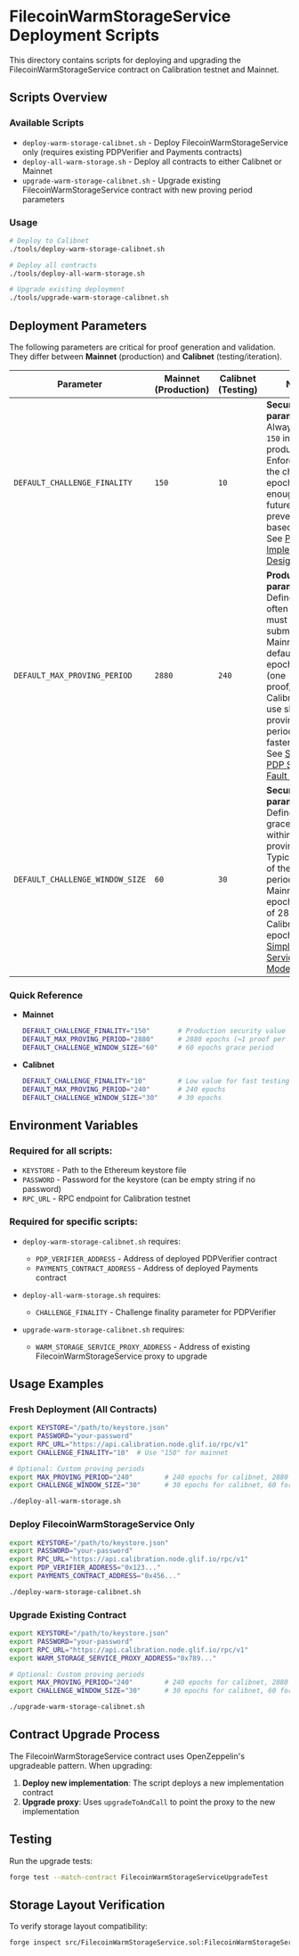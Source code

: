 # FilecoinWarmStorageService Deployment Scripts

This directory contains scripts for deploying and upgrading the FilecoinWarmStorageService contract on Calibration testnet and Mainnet.

## Scripts Overview

### Available Scripts

- `deploy-warm-storage-calibnet.sh` - Deploy FilecoinWarmStorageService only (requires existing PDPVerifier and Payments contracts)
- `deploy-all-warm-storage.sh` - Deploy all contracts to either Calibnet or Mainnet
- `upgrade-warm-storage-calibnet.sh` - Upgrade existing FilecoinWarmStorageService contract with new proving period parameters

### Usage

```bash
# Deploy to Calibnet
./tools/deploy-warm-storage-calibnet.sh

# Deploy all contracts
./tools/deploy-all-warm-storage.sh

# Upgrade existing deployment
./tools/upgrade-warm-storage-calibnet.sh
```

## Deployment Parameters

The following parameters are critical for proof generation and validation. They differ between **Mainnet** (production) and **Calibnet** (testing/iteration).

| Parameter | Mainnet (Production) | Calibnet (Testing) | Notes |
|-----------|----------------------|---------------------|-------|
| `DEFAULT_CHALLENGE_FINALITY` | `150` | `10` | **Security parameter.** Always set to `150` in production. Enforces that the challenge epoch is far enough in the future to prevent reorg-based attacks. See [PDP Implementation Design Doc](https://filoznotebook.notion.site/PDP-Implementation-Design-Doc-64a66516416441c69b9d8e5d63120f1c?pvs=21). |
| `DEFAULT_MAX_PROVING_PERIOD` | `2880` | `240` | **Product parameter.** Defines how often proofs must be submitted. Mainnet default is 2880 epochs ≈ 24h (one proof/day). On Calibnet we use shorter proving periods for faster iteration. See [Simple PDP Service Fault Model](https://filoznotebook.notion.site/Simple-PDP-Service-Fault-Model-1a9dc41950c180c4bdc7ef2d91db73b6?pvs=21). |
| `DEFAULT_CHALLENGE_WINDOW_SIZE` | `60` | `30` | **Security parameter.** Defines the grace window within the proving period. Typically ~2% of the proving period. On Mainnet: 60 epochs (≈2% of 2880). On Calibnet: 30 epochs. See [Simple PDP Service Fault Model](https://filoznotebook.notion.site/Simple-PDP-Service-Fault-Model-1a9dc41950c180c4bdc7ef2d91db73b6?pvs=21). |

### Quick Reference

- **Mainnet**
  ```bash
  DEFAULT_CHALLENGE_FINALITY="150"       # Production security value
  DEFAULT_MAX_PROVING_PERIOD="2880"      # 2880 epochs (≈1 proof per day)
  DEFAULT_CHALLENGE_WINDOW_SIZE="60"     # 60 epochs grace period
  ```

- **Calibnet**
  ```bash
  DEFAULT_CHALLENGE_FINALITY="10"        # Low value for fast testing (should be 150 in production)
  DEFAULT_MAX_PROVING_PERIOD="240"       # 240 epochs
  DEFAULT_CHALLENGE_WINDOW_SIZE="30"     # 30 epochs
  ```

## Environment Variables

### Required for all scripts:
- `KEYSTORE` - Path to the Ethereum keystore file
- `PASSWORD` - Password for the keystore (can be empty string if no password)
- `RPC_URL` - RPC endpoint for Calibration testnet

### Required for specific scripts:
- `deploy-warm-storage-calibnet.sh` requires:
  - `PDP_VERIFIER_ADDRESS` - Address of deployed PDPVerifier contract
  - `PAYMENTS_CONTRACT_ADDRESS` - Address of deployed Payments contract

- `deploy-all-warm-storage.sh` requires:
  - `CHALLENGE_FINALITY` - Challenge finality parameter for PDPVerifier

- `upgrade-warm-storage-calibnet.sh` requires:
  - `WARM_STORAGE_SERVICE_PROXY_ADDRESS` - Address of existing FilecoinWarmStorageService proxy to upgrade

## Usage Examples

### Fresh Deployment (All Contracts)

```bash
export KEYSTORE="/path/to/keystore.json"
export PASSWORD="your-password"
export RPC_URL="https://api.calibration.node.glif.io/rpc/v1"
export CHALLENGE_FINALITY="10"  # Use "150" for mainnet

# Optional: Custom proving periods
export MAX_PROVING_PERIOD="240"        # 240 epochs for calibnet, 2880 for mainnet
export CHALLENGE_WINDOW_SIZE="30"      # 30 epochs for calibnet, 60 for mainnet

./deploy-all-warm-storage.sh
```

### Deploy FilecoinWarmStorageService Only

```bash
export KEYSTORE="/path/to/keystore.json"
export PASSWORD="your-password"
export RPC_URL="https://api.calibration.node.glif.io/rpc/v1"
export PDP_VERIFIER_ADDRESS="0x123..."
export PAYMENTS_CONTRACT_ADDRESS="0x456..."

./deploy-warm-storage-calibnet.sh
```

### Upgrade Existing Contract

```bash
export KEYSTORE="/path/to/keystore.json"
export PASSWORD="your-password"
export RPC_URL="https://api.calibration.node.glif.io/rpc/v1"
export WARM_STORAGE_SERVICE_PROXY_ADDRESS="0x789..."

# Optional: Custom proving periods
export MAX_PROVING_PERIOD="240"        # 240 epochs for calibnet, 2880 for mainnet
export CHALLENGE_WINDOW_SIZE="30"      # 30 epochs for calibnet, 60 for mainnet

./upgrade-warm-storage-calibnet.sh
```

## Contract Upgrade Process

The FilecoinWarmStorageService contract uses OpenZeppelin's upgradeable pattern. When upgrading:

1. **Deploy new implementation**: The script deploys a new implementation contract
2. **Upgrade proxy**: Uses `upgradeToAndCall` to point the proxy to the new implementation

## Testing

Run the upgrade tests:
```bash
forge test --match-contract FilecoinWarmStorageServiceUpgradeTest
```

## Storage Layout Verification

To verify storage layout compatibility:
```bash
forge inspect src/FilecoinWarmStorageService.sol:FilecoinWarmStorageService storageLayout
```
